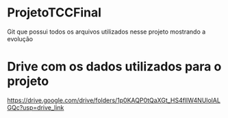# ProjetoTCCFinal
 Git que possui todos os arquivos utilizados nesse projeto mostrando a evolução

# Drive com os dados utilizados para o projeto
https://drive.google.com/drive/folders/1p0KAQP0tQaXGt_HS4fllW4NUlolALGQc?usp=drive_link

